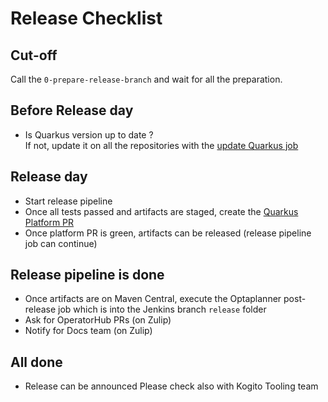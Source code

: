 # Release Checklist

## Cut-off

Call the `0-prepare-release-branch` and wait for all the preparation.

## Before Release day

- Is Quarkus version up to date ?  
  If not, update it on all the repositories with the [update Quarkus job](https://eng-jenkins-csb-business-automation.apps.ocp-c1.prod.psi.redhat.com/job/KIE/job/kogito/job/main/job/tools/job/update-quarkus-all/)

## Release day

- Start release pipeline
- Once all tests passed and artifacts are staged, create the [Quarkus Platform PR](../tools/update-quarkus-platform.sh)
- Once platform PR is green, artifacts can be released (release pipeline job can continue)

## Release pipeline is done

- Once artifacts are on Maven Central, execute the Optaplanner post-release job which is into the Jenkins branch `release` folder
- Ask for OperatorHub PRs (on Zulip)
- Notify for Docs team (on Zulip)

## All done

- Release can be announced
  Please check also with Kogito Tooling team
